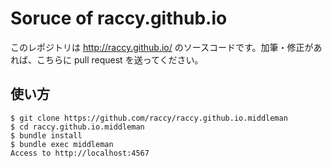 # Soruce of raccy.github.io

このレポジトリは http://raccy.github.io/ のソースコードです。加筆・修正があれば、こちらに pull request を送ってください。

## 使い方

```
$ git clone https://github.com/raccy/raccy.github.io.middleman
$ cd raccy.github.io.middleman
$ bundle install
$ bundle exec middleman
Access to http://localhost:4567
```
